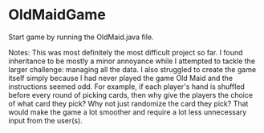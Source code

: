 # OldMaidGame

Start game by running the OldMaid.java file.

Notes:
	This was most definitely the most difficult project so far. 
	I found inheritance to be mostly a minor annoyance while I 
	attempted to tackle the larger challenge: managing all the 
	data. I also struggled to create the game itself simply because 
	I had never played the game Old Maid and the instructions 
	seemed odd. For example, if each player's hand is shuffled 
	before every round of picking cards, then why give the players 
	the choice of what card they pick? Why not just randomize the 
	card they pick? That would make the game a lot smoother and 
	require a lot less unnecessary input from the user(s).
